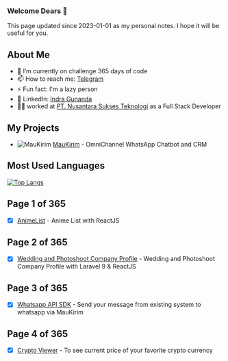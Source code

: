 ### Welcome Dears 👋

This page updated since 2023-01-01 as my personal notes. I hope it will be useful for you.

## About Me

- 🌱 I’m currently on challenge 365 days of code
- 📫 How to reach me: [Telegram](https://t.me/igun997)
- ⚡ Fun fact: I'm a lazy person
- 📝 LinkedIn: [Indra Gunanda](https://www.linkedin.com/in/indra.gunanda/)
- 🧑‍💼 worked at [PT. Nusantara Sukses Teknologi](https://www.nusatek.id/) as a Full Stack Developer

## My Projects

- ![MauKirim](https://www.maukirim.com/wp-content/uploads/2022/11/cropped-Lapisan-2favicon-32x32.jpg) [MauKirim](https://maukirim.com/) - OmniChannel WhatsApp Chatbot and CRM


## Most Used Languages

[![Top Langs](https://github-readme-stats.vercel.app/api/top-langs/?username=igun997&layout=compact)](https://github.com/anuraghazra/github-readme-stats)


## Page 1 of 365
- [x] [AnimeList](https://github.com/igun997/anime-list) - Anime List with ReactJS

## Page 2 of 365 
- [x] [Wedding and Photoshoot Company Profile](https://github.com/igun997/wedding-compro) - Wedding and Photoshoot Company Profile with Laravel 9 & ReactJS

## Page 3 of 365
- [x] [Whatsapp API SDK](https://github.com/MauKirim/WhatsappAPI-SDK) - Send your message from existing system to whatsapp via MauKirim

## Page 4 of 365
- [x] [Crypto Viewer](https://github.com/igun997/exchange-viewer) - To see current price of your favorite crypto currency
